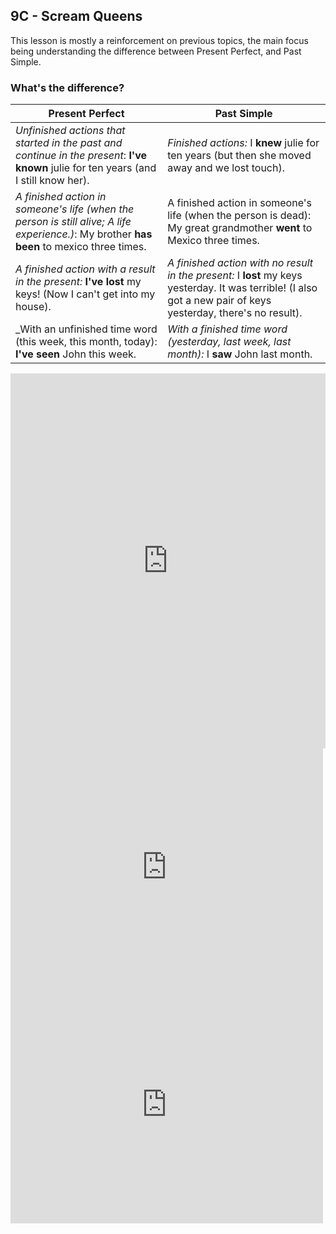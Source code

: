 ## 9C - Scream Queens

This lesson is mostly a reinforcement on previous topics, the main focus being understanding the difference between Present Perfect, and Past Simple.

### What's the difference?

|Present Perfect|Past Simple|
|--|--|
|_Unfinished actions that started in the past and continue in the present_: __I've known__ julie for ten years (and I still know her). |_Finished actions:_ I __knew__ julie for ten years (but then she moved away and we lost touch).|
|_A finished action in someone's life (when the person is still alive; A life experience.)_: My brother __has been__ to mexico three times.|A finished action in someone's life (when the person is dead): My great grandmother __went__ to Mexico three times.|
|_A finished action with a result in the present:_ __I've lost__ my keys! (Now I can't get into my house). |_A finished action with no result in the present:_ I __lost__ my keys yesterday. It was terrible! (I also got a new pair of keys yesterday, there's no result).|
|_With an unfinished time word (this week, this month, today): __I've seen__ John this week.|_With a finished time word (yesterday, last week, last month):_ I __saw__ John last month.|

<iframe src="https://neki.is-a.dev/EnglishClassesExercises/Scream-Queens-FTB.html" width="100%" height="600" frameborder="0"></iframe>
<iframe style="max-width:100%" src="https://wordwall.net/es/embed/e4dd4e28d82c4e79be23236cbc00baa2?themeId=1&templateId=2&fontStackId=0" width="500" height="380" frameborder="0" allowfullscreen></iframe>
<iframe style="max-width:100%" src="https://wordwall.net/es/embed/cbd20235287d4de78915d3b20df7ddba?themeId=1&templateId=8&fontStackId=0" width="500" height="380" frameborder="0" allowfullscreen></iframe>